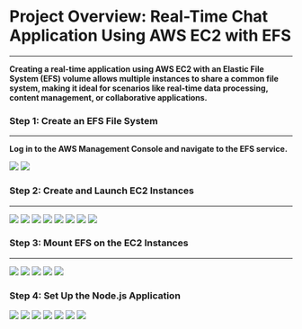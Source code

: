 # Project Overview: Real-Time Chat Application Using AWS EC2 with EFS
***

**Creating a real-time application using AWS EC2 with an Elastic File System (EFS) volume allows multiple instances to share a common file system, making it ideal for scenarios like real-time data processing, content management, or collaborative applications.**

### Step 1: Create an EFS File System
***

**Log in to the AWS Management Console and navigate to the EFS service.**

![](images/efs1.png)
![](images/efs2.png)
### Step 2: Create and Launch EC2 Instances
***
![](images/efs3.png)
![](images/efs4.png)
![](images/efs5.png)
![](images/efs6.png)
![](images/efs7.png)
![](images/efs8.png)
![](images/efs9.png)
![](images/efs10.png)

### Step 3: Mount EFS on the EC2 Instances
***

![](images/efs11.png)
![](images/efs12.png)
![](images/efs13.png)
![](images/efs14.png)
![](images/efs15.png)

### Step 4: Set Up the Node.js Application

![](images/efs16.png)
![](images/efs17.png)
![](images/efs18.png)
![](images/efs19.png)
![](images/efs20.png)
![](images/efs21.png)
![](images/efs22.png)